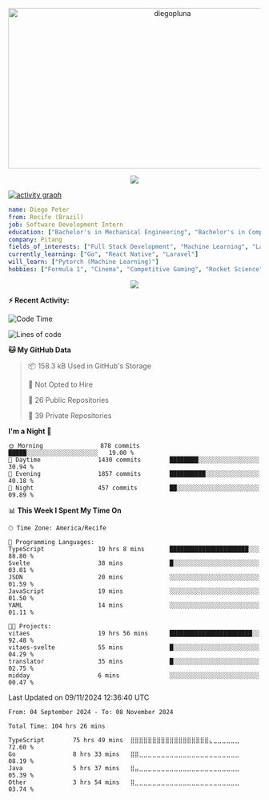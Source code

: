 <p align="center">
  <img src="https://socialify.git.ci/diegopluna/diegopluna/image?font=Inter&forks=1&issues=1&language=1&name=1&owner=1&pattern=Brick%20Wall&pulls=1&stargazers=1&theme=Dark" alt="diegopluna" width="640" height="320" />
</p>

<p align="center">
  <img src="https://github-profile-trophy.vercel.app/?username=diegopluna&theme=tokyonight&column=-1"/>
</p>

[![activity graph](https://github-readme-activity-graph.vercel.app/graph?username=diegopluna&theme=github-dark-dimmed&custom_title=diegopluna%20Activity%20Graph&hide_border=true)](https://github.com/ashutosh00710/github-readme-activity-graph)

```yaml
name: Diego Peter
from: Recife (Brazil)
job: Software Development Intern
education: ["Bachelor's in Mechanical Engineering", "Bachelor's in Computer Science"]
company: Pitang
fields_of_interests: ["Full Stack Development", "Machine Learning", "Large Language Models", "Computer Vision"]
currently_learning: ["Go", "React Native", "Laravel"]
will_learn: ["Pytorch (Machine Learning)"]
hobbies: ["Formula 1", "Cinema", "Competitive Gaming", "Rocket Science"]
```
<p align="center">
  <img src="https://music-profile.rayriffy.com/theme/dark.svg?uid=001361.7bf259d2dfb9456ca71b61612518bc5f.0128" />
</p>

**:zap: Recent Activity:**

<!--START_SECTION:activity-->
<!--END_SECTION:activity-->

<!--START_SECTION:waka-->
![Code Time](http://img.shields.io/badge/Code%20Time-104%20hrs%2026%20mins-blue)

![Lines of code](https://img.shields.io/badge/From%20Hello%20World%20I%27ve%20Written-3.8%20million%20lines%20of%20code-blue)

**🐱 My GitHub Data** 

> 📦 158.3 kB Used in GitHub's Storage 
 > 
> 🚫 Not Opted to Hire
 > 
> 📜 26 Public Repositories 
 > 
> 🔑 39 Private Repositories 
 > 
**I'm a Night 🦉** 

```text
🌞 Morning                878 commits         █████░░░░░░░░░░░░░░░░░░░░   19.00 % 
🌆 Daytime                1430 commits        ████████░░░░░░░░░░░░░░░░░   30.94 % 
🌃 Evening                1857 commits        ██████████░░░░░░░░░░░░░░░   40.18 % 
🌙 Night                  457 commits         ██░░░░░░░░░░░░░░░░░░░░░░░   09.89 % 
```


📊 **This Week I Spent My Time On** 

```text
🕑︎ Time Zone: America/Recife

💬 Programming Languages: 
TypeScript               19 hrs 8 mins       ██████████████████████░░░   88.80 % 
Svelte                   38 mins             █░░░░░░░░░░░░░░░░░░░░░░░░   03.01 % 
JSON                     20 mins             ░░░░░░░░░░░░░░░░░░░░░░░░░   01.59 % 
JavaScript               19 mins             ░░░░░░░░░░░░░░░░░░░░░░░░░   01.50 % 
YAML                     14 mins             ░░░░░░░░░░░░░░░░░░░░░░░░░   01.11 % 

🐱‍💻 Projects: 
vitaes                   19 hrs 56 mins      ███████████████████████░░   92.48 % 
vitaes-svelte            55 mins             █░░░░░░░░░░░░░░░░░░░░░░░░   04.29 % 
translator               35 mins             █░░░░░░░░░░░░░░░░░░░░░░░░   02.75 % 
midday                   6 mins              ░░░░░░░░░░░░░░░░░░░░░░░░░   00.47 % 
```


 Last Updated on 09/11/2024 12:36:40 UTC
<!--END_SECTION:waka-->

<!--START_SECTION:waka-simple-->

```text
From: 04 September 2024 - To: 08 November 2024

Total Time: 104 hrs 26 mins

TypeScript        75 hrs 49 mins  ⣿⣿⣿⣿⣿⣿⣿⣿⣿⣿⣿⣿⣿⣿⣿⣿⣿⣿⣄⣀⣀⣀⣀⣀⣀   72.60 %
Go                8 hrs 33 mins   ⣿⣿⣀⣀⣀⣀⣀⣀⣀⣀⣀⣀⣀⣀⣀⣀⣀⣀⣀⣀⣀⣀⣀⣀⣀   08.19 %
Java              5 hrs 37 mins   ⣿⣤⣀⣀⣀⣀⣀⣀⣀⣀⣀⣀⣀⣀⣀⣀⣀⣀⣀⣀⣀⣀⣀⣀⣀   05.39 %
Other             3 hrs 54 mins   ⣿⣀⣀⣀⣀⣀⣀⣀⣀⣀⣀⣀⣀⣀⣀⣀⣀⣀⣀⣀⣀⣀⣀⣀⣀   03.74 %
```

<!--END_SECTION:waka-simple-->
